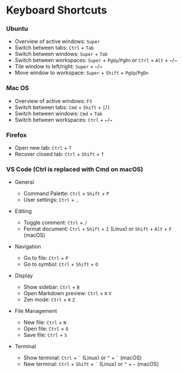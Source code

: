 # Keyboard Shortcuts

### Ubuntu

- Overview of active windows: `Super`
- Switch between tabs: `Ctrl` + `Tab`
- Switch between windows: `Super` + `Tab`
- Switch between workspaces: `Super` + `PgUp`/`PgDn` or `Ctrl` + `Alt` + `←`/`→`
- Tile window to left/right: `Super` + `←`/`→`
- Move window to workspace: `Super` + `Shift` + `PgUp`/`PgDn`

### Mac OS

- Overview of active windows: `F3`
- Switch between tabs: `Cmd` + `Shift` + `[`/`]`
- Switch between windows: `Cmd` + `Tab`
- Switch between workspaces: `Ctrl` + `←`/`→`

### Firefox

- Open new tab: `Ctrl` + `T`
- Recover closed tab: `Ctrl` + `Shift` + `T`

### VS Code (Ctrl is replaced with Cmd on macOS)

- General

  - Command Palette: `Ctrl` + `Shift` + `P`
  - User settings: `Ctrl` + `,`

- Editing

  - Toggle comment: `Ctrl` + `/`
  - Format document: `Ctrl` + `Shift` + `I` (Linux) or `Shift` + `Alt` + `F` (macOS)

- Navigation

  - Go to file: `Ctrl` + `P`
  - Go to symbol: `Ctrl` + `Shift` + `O`

- Display

  - Show sidebar: `Ctrl` + `B`
  - Open Markdown preview: `Ctrl` + `K` `V`
  - Zen mode: `Ctrl` + `K` `Z`

- File Management

  - New file: `Ctrl` + `N`
  - Open file: `Ctrl` + `O`
  - Save file: `Ctrl` + `S`

- Terminal

  - Show terminal: `Ctrl` + `` ` `` (Linux) or `^` + `` ` `` (macOS)
  - New terminal: `Ctrl` + `Shift` + `` ` `` (Linux) or `^` + `~` (macOS)
